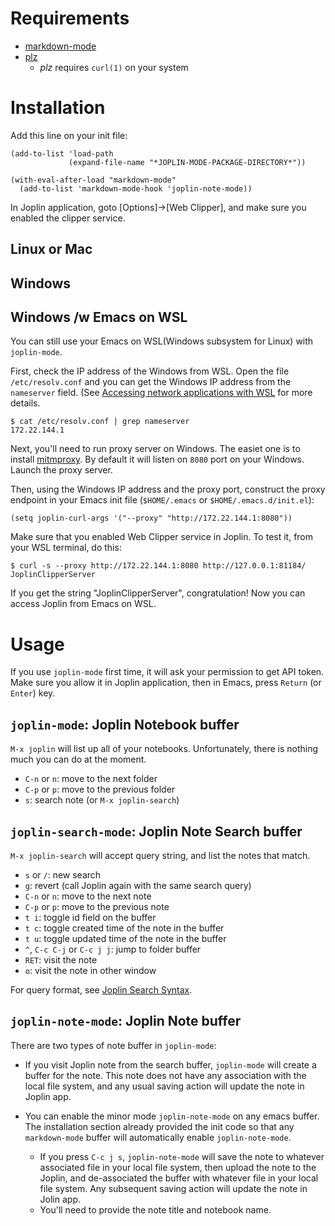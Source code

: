 
# Requirements

- [markdown-mode](https://github.com/jrblevin/markdown-mode)
- [plz](https://github.com/alphapapa/plz.el)
  - *plz* requires `curl(1)` on your system

# Installation

Add this line on your init file:

    (add-to-list 'load-path 
                 (expand-file-name "*JOPLIN-MODE-PACKAGE-DIRECTORY*"))

    (with-eval-after-load "markdown-mode"
      (add-to-list 'markdown-mode-hook 'joplin-note-mode))

In Joplin application, goto [Options]->[Web Clipper], and make sure you
enabled the clipper service.

## Linux or Mac

## Windows

## Windows /w Emacs on WSL

You can still use your Emacs on WSL(Windows subsystem for Linux) with `joplin-mode`.

First, check the IP address of the Windows from WSL.  Open the file `/etc/resolv.conf` and you can get the Windows IP address from the `nameserver` field.  (See [Accessing network applications with WSL](https://learn.microsoft.com/en-us/windows/wsl/networking) for more details.

    $ cat /etc/resolv.conf | grep nameserver
    172.22.144.1

Next, you'll need to run proxy server on Windows.  The easiet one is to install [mitmproxy](https://mitmproxy.org/).  By default it will listen on `8080` port on your Windows.  Launch the proxy server.

Then, using the Windows IP address and the proxy port, construct the proxy endpoint in your Emacs init file (`$HOME/.emacs` or `$HOME/.emacs.d/init.el`):

    (setq joplin-curl-args '("--proxy" "http://172.22.144.1:8080"))

Make sure that you enabled Web Clipper service in Joplin.  To test it, from your WSL terminal, do this:

    $ curl -s --proxy http://172.22.144.1:8080 http://127.0.0.1:81184/
    JoplinClipperServer

If you get the string "JoplinClipperServer", congratulation!  Now you can access Joplin from Emacs on WSL.
    
# Usage

If you use `joplin-mode` first time, it will ask your permission to
get API token.  Make sure you allow it in Joplin application, then in
Emacs, press `Return` (or `Enter`) key.


## `joplin-mode`: Joplin Notebook buffer 

`M-x joplin` will list up all of your notebooks.  Unfortunately, there is nothing much you can do at the moment.


- `C-n` or `n`: move to the next folder
- `C-p` or `p`: move to the previous folder 
- `s`: search note (or `M-x joplin-search`)

## `joplin-search-mode`: Joplin Note Search buffer

`M-x joplin-search` will accept query string, and list the notes that match.

- `s` or `/`: new search
- `g`: revert (call Joplin again with the same search query)
- `C-n` or `n`: move to the next note
- `C-p` or `p`: move to the previous note
- `t i`: toggle id field on the buffer
- `t c`: toggle created time of the note in the buffer
- `t u`: toggle updated time of the note in the buffer
- `^`, `C-c C-j` or `C-c j j`: jump to folder buffer
- `RET`: visit the note
- `o`: visit the note in other window

For query format, see [Joplin Search Syntax](https://discourse.joplinapp.org/t/search-syntax-documentation/9110).

## `joplin-note-mode`: Joplin Note buffer

There are two types of note buffer in `joplin-mode`:

- If you visit Joplin note from the search buffer, `joplin-mode` will create a buffer for the note.  This note does not have any association with the local file system, and any usual saving action will update the note in Joplin app.

- You can enable the minor mode `joplin-note-mode` on any emacs buffer.  The installation section already provided the init code so that any `markdown-mode` buffer will automatically enable `joplin-note-mode`. 
  - If you press `C-c j s`, `joplin-note-mode` will save the note to whatever associated file in your local file system, then upload the note to the Joplin, and de-associated the buffer with whatever file in your local file system.  Any subsequent saving action will update the note in Jolin app.
  - You'll need to provide the note title and notebook name.
 


